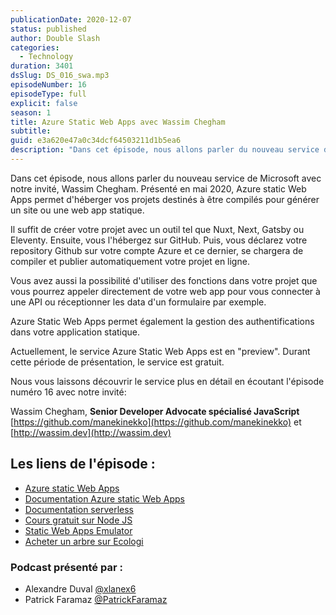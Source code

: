 ```yaml
---
publicationDate: 2020-12-07
status: published
author: Double Slash
categories:
  - Technology
duration: 3401
dsSlug: DS_016_swa.mp3
episodeNumber: 16
episodeType: full
explicit: false
season: 1
title: Azure Static Web Apps avec Wassim Chegham
subtitle:
guid: e3a620e47a0c34dcf64503211d1b5ea6
description: "Dans cet épisode, nous allons parler du nouveau service de Microsoft avec notre invité, Wassim Chegham. Présenté en mai 2020, Azure static Web Apps permet d'héberger vos projets destinés à être compilés pour générer un site ou une web app statique. Il suffit de créer votre projet avec un outil tel que Nuxt, Next, Gatsby ou Eleventy. Ensuite, vous l'hébergez sur GitHub. Puis, vous déclarez votre repository Github sur votre compte Azure et ce dernier, se chargera de compiler et publier automatiquement votre projet en ligne. Vous avez aussi la possibilité d'utiliser des fonctions dans votre projet que vous pourrez appeler directement de votre web app pour vous connecter à une API ou réceptionner les data d'un formulaire par exemple. Azure Static Web Apps permet également la gestion des authentifications dans votre application statique. Actuellement, le service Azure Static Web Apps est en \"preview\". Durant cette période de présentation, le service est gratuit. Nous vous laissons découvrir le service plus en détail en écoutant l'épisode numéro 16 avec notre invité: Wassim Chegham, Senior Developer Advocate spécialisé JavaScript https://github.com/manekinekko et http://wassim.dev Les liens de l'épisode : Azure static Web Apps Documentation Azure static Web Apps Documentation serverless Cours gratuit sur Node JS Static Web Apps Emulator Acheter un arbre sur Ecologi Podcast présenté par : Alexandre Duval @xlanex6 Patrick Faramaz @PatrickFaramaz"
---
```


Dans cet épisode, nous allons parler du nouveau service de Microsoft avec notre invité, Wassim Chegham.
Présenté en mai 2020, Azure static Web Apps permet d'héberger vos projets destinés à être compilés pour générer un site ou une web app statique.

Il suffit de créer votre projet avec un outil tel que Nuxt, Next, Gatsby ou Eleventy. Ensuite, vous l'hébergez sur GitHub. Puis, vous déclarez votre repository Github sur votre compte Azure et ce dernier, se chargera de compiler et publier automatiquement votre projet en ligne.

Vous avez aussi la possibilité d'utiliser des fonctions dans votre projet que vous pourrez appeler directement de votre web app pour vous connecter à une API ou réceptionner les data d'un formulaire par exemple.

Azure Static Web Apps permet également la gestion des authentifications dans votre application statique.

Actuellement, le service Azure Static Web Apps est en "preview". Durant cette période de présentation, le service est gratuit.

Nous vous laissons découvrir le service plus en détail en écoutant l'épisode numéro 16 avec notre invité:

Wassim Chegham, **Senior Developer Advocate spécialisé JavaScript**
[https://github.com/manekinekko](https://github.com/manekinekko) et [http://wassim.dev](http://wassim.dev)

## Les liens de l'épisode :

- [Azure static Web Apps](https://azure.microsoft.com/fr-fr/services/app-service/static/?WT.mc_id=javascript-00000-wachegha)
- [Documentation Azure static Web Apps](https://docs.microsoft.com/fr-fr/azure/static-web-apps/overview?WT.mc_id=javascript-00000-wachegha)
- [Documentation serverless](https://docs.microsoft.com/fr-fr/azure/azure-functions/create-first-function-vs-code-node?WT.mc_id=javascript-00000-wachegha)
- [Cours gratuit sur Node JS](https://docs.microsoft.com/fr-fr/learn/paths/build-javascript-applications-nodejs/?WT.mc_id=javascript-00000-wachegha)
- [Static Web Apps Emulator](https://github.com/manekinekko/swa-emulator)
- [Acheter un arbre sur Ecologi](https://ecologi.com/wassimchegham?r=5facf70521660a001d024120)

### Podcast présenté par :

- Alexandre Duval [@xlanex6](https://twitter.com/xlanex6)
- Patrick Faramaz [@PatrickFaramaz](https://twitter.com/PatrickFaramaz)
